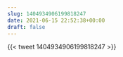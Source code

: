 ```yaml
---
slug: 1404934906199818247
date: 2021-06-15 22:52:38+00:00
draft: false
---
```


{{< tweet 1404934906199818247 >}}
